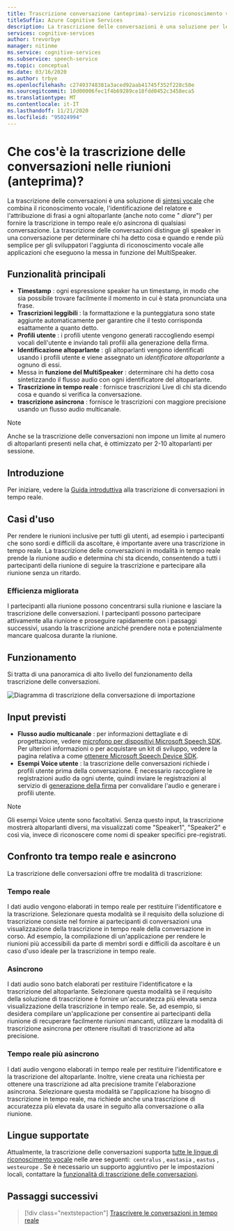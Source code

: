 ```yaml
---
title: Trascrizione conversazione (anteprima)-servizio riconoscimento vocale
titleSuffix: Azure Cognitive Services
description: La trascrizione delle conversazioni è una soluzione per le riunioni, che combina il riconoscimento, l'ID speaker e la diaria per fornire la trascrizione di qualsiasi conversazione.
services: cognitive-services
author: trevorbye
manager: nitinme
ms.service: cognitive-services
ms.subservice: speech-service
ms.topic: conceptual
ms.date: 03/16/2020
ms.author: trbye
ms.openlocfilehash: c27493748381a3aced92aab41745f352f228c50e
ms.sourcegitcommit: 10d00006fec1f4b69289ce18fdd0452c3458eca5
ms.translationtype: MT
ms.contentlocale: it-IT
ms.lasthandoff: 11/21/2020
ms.locfileid: "95024994"
---
```

# <a name="what-is-conversation-transcription-in-meetings-preview"></a>Che cos'è la trascrizione delle conversazioni nelle riunioni (anteprima)?

La trascrizione delle conversazioni è una soluzione di [sintesi vocale](speech-to-text.md) che combina il riconoscimento vocale, l'identificazione del relatore e l'attribuzione di frasi a ogni altoparlante (anche noto come " _diare_") per fornire la trascrizione in tempo reale e/o asincrona di qualsiasi conversazione. La trascrizione delle conversazioni distingue gli speaker in una conversazione per determinare chi ha detto cosa e quando e rende più semplice per gli sviluppatori l'aggiunta di riconoscimento vocale alle applicazioni che eseguono la messa in funzione del MultiSpeaker.

## <a name="key-features"></a>Funzionalità principali

- **Timestamp** : ogni espressione speaker ha un timestamp, in modo che sia possibile trovare facilmente il momento in cui è stata pronunciata una frase.
- **Trascrizioni leggibili** : la formattazione e la punteggiatura sono state aggiunte automaticamente per garantire che il testo corrisponda esattamente a quanto detto.
- **Profili utente** : i profili utente vengono generati raccogliendo esempi vocali dell'utente e inviando tali profili alla generazione della firma.
- **Identificazione altoparlante** : gli altoparlanti vengono identificati usando i profili utente e viene assegnato un _identificatore altoparlante_ a ognuno di essi.
- Messa in **funzione del MultiSpeaker** : determinare chi ha detto cosa sintetizzando il flusso audio con ogni identificatore del altoparlante.
- **Trascrizione in tempo reale** : fornisce trascrizioni Live di chi sta dicendo cosa e quando si verifica la conversazione.
- **trascrizione asincrona** : fornisce le trascrizioni con maggiore precisione usando un flusso audio multicanale.

> [!NOTE]
> Anche se la trascrizione delle conversazioni non impone un limite al numero di altoparlanti presenti nella chat, è ottimizzato per 2-10 altoparlanti per sessione.

## <a name="get-started"></a>Introduzione

Per iniziare, vedere la [Guida introduttiva](how-to-use-conversation-transcription.md) alla trascrizione di conversazioni in tempo reale.

## <a name="use-cases"></a>Casi d'uso

Per rendere le riunioni inclusive per tutti gli utenti, ad esempio i partecipanti che sono sordi e difficili da ascoltare, è importante avere una trascrizione in tempo reale. La trascrizione delle conversazioni in modalità in tempo reale prende la riunione audio e determina chi sta dicendo, consentendo a tutti i partecipanti della riunione di seguire la trascrizione e partecipare alla riunione senza un ritardo.

### <a name="improved-efficiency"></a>Efficienza migliorata

I partecipanti alla riunione possono concentrarsi sulla riunione e lasciare la trascrizione delle conversazioni. I partecipanti possono partecipare attivamente alla riunione e proseguire rapidamente con i passaggi successivi, usando la trascrizione anziché prendere nota e potenzialmente mancare qualcosa durante la riunione.

## <a name="how-it-works"></a>Funzionamento

Si tratta di una panoramica di alto livello del funzionamento della trascrizione delle conversazioni.

![Diagramma di trascrizione della conversazione di importazione](media/scenarios/conversation-transcription-service.png)

## <a name="expected-inputs"></a>Input previsti

- **Flusso audio multicanale** : per informazioni dettagliate e di progettazione, vedere [microfono per dispositivi Microsoft Speech SDK](./speech-devices-sdk-microphone.md). Per ulteriori informazioni o per acquistare un kit di sviluppo, vedere la pagina relativa a come [ottenere Microsoft Speech Device SDK](./get-speech-devices-sdk.md).
- **Esempi Voice utente** : la trascrizione delle conversazioni richiede i profili utente prima della conversazione. È necessario raccogliere le registrazioni audio da ogni utente, quindi inviare le registrazioni al servizio di [generazione della firma](https://aka.ms/cts/signaturegenservice) per convalidare l'audio e generare i profili utente.

> [!NOTE]
> Gli esempi Voice utente sono facoltativi. Senza questo input, la trascrizione mostrerà altoparlanti diversi, ma visualizzati come "Speaker1", "Speaker2" e così via, invece di riconoscere come nomi di speaker specifici pre-registrati.


## <a name="real-time-vs-asynchronous"></a>Confronto tra tempo reale e asincrono

La trascrizione delle conversazioni offre tre modalità di trascrizione:

### <a name="real-time"></a>Tempo reale

I dati audio vengono elaborati in tempo reale per restituire l'identificatore e la trascrizione. Selezionare questa modalità se il requisito della soluzione di trascrizione consiste nel fornire ai partecipanti di conversazioni una visualizzazione della trascrizione in tempo reale della conversazione in corso. Ad esempio, la compilazione di un'applicazione per rendere le riunioni più accessibili da parte di membri sordi e difficili da ascoltare è un caso d'uso ideale per la trascrizione in tempo reale.

### <a name="asynchronous"></a>Asincrono

I dati audio sono batch elaborati per restituire l'identificatore e la trascrizione del altoparlante. Selezionare questa modalità se il requisito della soluzione di trascrizione è fornire un'accuratezza più elevata senza visualizzazione della trascrizione in tempo reale. Se, ad esempio, si desidera compilare un'applicazione per consentire ai partecipanti della riunione di recuperare facilmente riunioni mancanti, utilizzare la modalità di trascrizione asincrona per ottenere risultati di trascrizione ad alta precisione.

### <a name="real-time-plus-asynchronous"></a>Tempo reale più asincrono

I dati audio vengono elaborati in tempo reale per restituire l'identificatore e la trascrizione del altoparlante. Inoltre, viene creata una richiesta per ottenere una trascrizione ad alta precisione tramite l'elaborazione asincrona. Selezionare questa modalità se l'applicazione ha bisogno di trascrizione in tempo reale, ma richiede anche una trascrizione di accuratezza più elevata da usare in seguito alla conversazione o alla riunione.

## <a name="language-support"></a>Lingue supportate

Attualmente, la trascrizione delle conversazioni supporta [tutte le lingue di riconoscimento vocale](language-support.md#speech-to-text) nelle aree seguenti:  `centralus` , `eastasia` , `eastus` , `westeurope` . Se è necessario un supporto aggiuntivo per le impostazioni locali, contattare la [funzionalità di trascrizione delle conversazioni](mailto:CTSFeatureCrew@microsoft.com).

## <a name="next-steps"></a>Passaggi successivi

> [!div class="nextstepaction"]
> [Trascrivere le conversazioni in tempo reale](how-to-use-conversation-transcription.md)